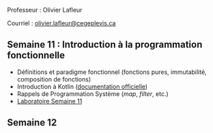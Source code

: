 Professeur : Olivier Lafleur

Courriel : [olivier.lafleur@cegeplevis.ca](mailto:olivier.lafleur@cegeplevis.ca)

## Semaine 11 : Introduction à la programmation fonctionnelle
- Définitions et paradigme fonctionnel (fonctions pures, immutabilité, composition de fonctions)
- Introduction à Kotlin ([documentation officielle](https://kotlinlang.org/docs/basic-syntax.html))
- Rappels de Programmation Système (*map*, *filter*, etc.)
- [Laboratoire Semaine 11](lab-semaine-11.md)

## Semaine 12
